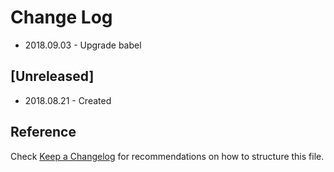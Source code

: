 # Change Log

- 2018.09.03 - Upgrade babel

## [Unreleased]

- 2018.08.21 - Created

## Reference

Check [Keep a Changelog](http://keepachangelog.com/) for recommendations on how to structure this file.

